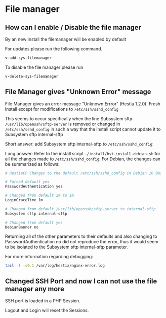 # File manager

## How can I enable / Disable the file manager

By an new install the filemanager will be enabled by default

For updates please run the following command.

```bash
v-add-sys-filemanager
```

To disable the file manager please run

```bash
v-delete-sys-filemanager
```

## File Manager gives "Unknown Error" message

File Manager gives an error message "Unknown Errror" (Hestia 1.2.0). Fresh Install except for modifications to `/etc/ssh/sshd_config`

This seems to occur specifically when the line Subsystem sftp `/usr/lib/openssh/sftp-server` is removed or changed in `/etc/ssh/sshd_config` in such a way that the install script cannot update it to Subsystem sftp internal-sftp

Short answer: add Subsystem sftp internal-sftp to `/etc/ssh/sshd_config`:

Long answer: Refer to the install script `./install/hst-install-debian.sh` for all the changes made to `/etc/ssh/sshd_config`. For Debian, the changes can be summarized as follows:

```bash
# HestiaCP Changes to the default /etc/ssh/sshd_config in Debian 10 Buster

# Forced default yes
PasswordAuthentication yes

# Changed from default 2m to 1m
LoginGraceTime 1m

# Changed from default /usr/lib/openssh/sftp-server to internal-sftp
Subsystem sftp internal-sftp

# Changed from default yes
DebianBanner no
```

Returning all of the other parameters to their defaults and also changing to PasswordAuthentication no did not reproduce the error, thus it would seem to be isolated to the Subsystem sftp internal-sftp parameter.

For more information regarding debugging:

```bash
tail -f -s0.1 /var/log/hestia/nginx-error.log
```

## Changed SSH Port and now I can not use the file manager any more

SSH port is loaded in a PHP Session.

Logout and Login will reset the Sessions.
